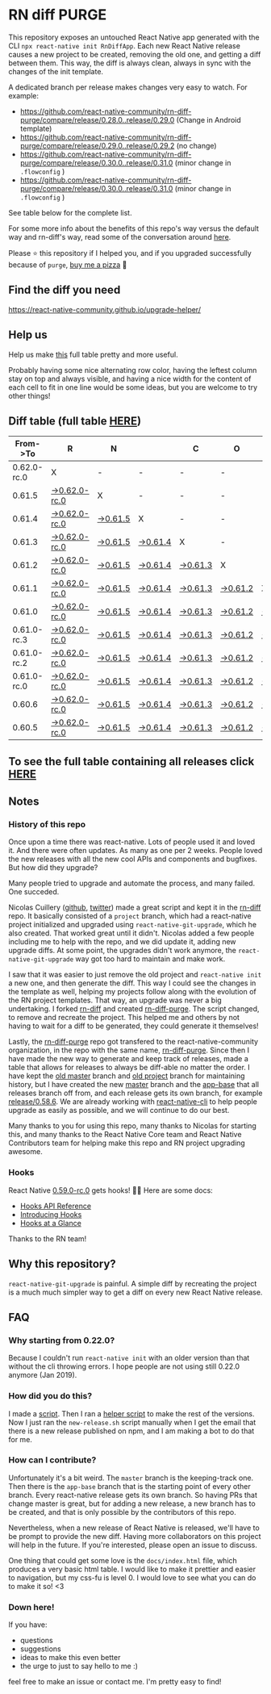 # RN diff PURGE

This repository exposes an untouched React Native app generated with the CLI
`npx react-native init RnDiffApp`. Each new React Native release causes a new project to be created, removing the old one, and getting a diff between them. This way, the diff is always clean, always in sync with the changes of the init template.

A dedicated branch per release makes changes very easy
to watch. For example:

* https://github.com/react-native-community/rn-diff-purge/compare/release/0.28.0..release/0.29.0
(Change in Android template)
* https://github.com/react-native-community/rn-diff-purge/compare/release/0.29.0..release/0.29.2
(no change)
* https://github.com/react-native-community/rn-diff-purge/compare/release/0.30.0..release/0.31.0
(minor change in `.flowconfig` )
* https://github.com/react-native-community/rn-diff-purge/compare/release/0.30.0..release/0.31.0
(minor change in `.flowconfig` )

See table below for the complete list.

For some more info about the benefits of this repo's way versus the default way and rn-diff's way, read some of the conversation around [here](https://github.com/react-native-community/discussions-and-proposals/issues/68#issuecomment-452227478).

Please :star: this repository if I helped you, and if you upgraded successfully because of `purge`, [buy me a pizza](https://www.buymeacoffee.com/DGWwHVZ4s) :pizza:

## Find the diff you need
https://react-native-community.github.io/upgrade-helper/

## Help us
Help us make [this](https://react-native-community.github.io/rn-diff-purge) full table pretty and more useful.

Probably having some nice alternating row color, having the leftest column stay on top and always visible, and having a nice width for the content of each cell to fit in one line would be some ideas, but you are welcome to try other things!

## Diff table (full table [HERE](https://react-native-community.github.io/rn-diff-purge/))

| From->To    | R                                                                                                                         | N                                                                                                               |                                                                                                                 | C                                                                                                               | O                                                                                                               | R                                                                                                               | E                                                                                                               |                                                                                                                           | T                                                                                                                         | E                                                                                                                    | A                                                                                                          | M   |
| ----------- | ------------------------------------------------------------------------------------------------------------------------- | --------------------------------------------------------------------------------------------------------------- | --------------------------------------------------------------------------------------------------------------- | --------------------------------------------------------------------------------------------------------------- | --------------------------------------------------------------------------------------------------------------- | --------------------------------------------------------------------------------------------------------------- | --------------------------------------------------------------------------------------------------------------- | ------------------------------------------------------------------------------------------------------------------------- | ------------------------------------------------------------------------------------------------------------------------- | -------------------------------------------------------------------------------------------------------------------- | ---------------------------------------------------------------------------------------------------------- | --- |
| 0.62.0-rc.0 | X                                                                                                                         | -                                                                                                               | -                                                                                                               | -                                                                                                               | -                                                                                                               | -                                                                                                               | -                                                                                                               | -                                                                                                                         | -                                                                                                                         | -                                                                                                                    | -                                                                                                          | -   |
| 0.61.5      | [->0.62.0-rc.0](https://github.com/react-native-community/rn-diff-purge/compare/release/0.61.5..release/0.62.0-rc.0)      | X                                                                                                               | -                                                                                                               | -                                                                                                               | -                                                                                                               | -                                                                                                               | -                                                                                                               | -                                                                                                                         | -                                                                                                                         | -                                                                                                                    | -                                                                                                          | -   |
| 0.61.4      | [->0.62.0-rc.0](https://github.com/react-native-community/rn-diff-purge/compare/release/0.61.4..release/0.62.0-rc.0)      | [->0.61.5](https://github.com/react-native-community/rn-diff-purge/compare/release/0.61.4..release/0.61.5)      | X                                                                                                               | -                                                                                                               | -                                                                                                               | -                                                                                                               | -                                                                                                               | -                                                                                                                         | -                                                                                                                         | -                                                                                                                    | -                                                                                                          | -   |
| 0.61.3      | [->0.62.0-rc.0](https://github.com/react-native-community/rn-diff-purge/compare/release/0.61.3..release/0.62.0-rc.0)      | [->0.61.5](https://github.com/react-native-community/rn-diff-purge/compare/release/0.61.3..release/0.61.5)      | [->0.61.4](https://github.com/react-native-community/rn-diff-purge/compare/release/0.61.3..release/0.61.4)      | X                                                                                                               | -                                                                                                               | -                                                                                                               | -                                                                                                               | -                                                                                                                         | -                                                                                                                         | -                                                                                                                    | -                                                                                                          | -   |
| 0.61.2      | [->0.62.0-rc.0](https://github.com/react-native-community/rn-diff-purge/compare/release/0.61.2..release/0.62.0-rc.0)      | [->0.61.5](https://github.com/react-native-community/rn-diff-purge/compare/release/0.61.2..release/0.61.5)      | [->0.61.4](https://github.com/react-native-community/rn-diff-purge/compare/release/0.61.2..release/0.61.4)      | [->0.61.3](https://github.com/react-native-community/rn-diff-purge/compare/release/0.61.2..release/0.61.3)      | X                                                                                                               | -                                                                                                               | -                                                                                                               | -                                                                                                                         | -                                                                                                                         | -                                                                                                                    | -                                                                                                          | -   |
| 0.61.1      | [->0.62.0-rc.0](https://github.com/react-native-community/rn-diff-purge/compare/release/0.61.1..release/0.62.0-rc.0)      | [->0.61.5](https://github.com/react-native-community/rn-diff-purge/compare/release/0.61.1..release/0.61.5)      | [->0.61.4](https://github.com/react-native-community/rn-diff-purge/compare/release/0.61.1..release/0.61.4)      | [->0.61.3](https://github.com/react-native-community/rn-diff-purge/compare/release/0.61.1..release/0.61.3)      | [->0.61.2](https://github.com/react-native-community/rn-diff-purge/compare/release/0.61.1..release/0.61.2)      | X                                                                                                               | -                                                                                                               | -                                                                                                                         | -                                                                                                                         | -                                                                                                                    | -                                                                                                          | -   |
| 0.61.0      | [->0.62.0-rc.0](https://github.com/react-native-community/rn-diff-purge/compare/release/0.61.0..release/0.62.0-rc.0)      | [->0.61.5](https://github.com/react-native-community/rn-diff-purge/compare/release/0.61.0..release/0.61.5)      | [->0.61.4](https://github.com/react-native-community/rn-diff-purge/compare/release/0.61.0..release/0.61.4)      | [->0.61.3](https://github.com/react-native-community/rn-diff-purge/compare/release/0.61.0..release/0.61.3)      | [->0.61.2](https://github.com/react-native-community/rn-diff-purge/compare/release/0.61.0..release/0.61.2)      | [->0.61.1](https://github.com/react-native-community/rn-diff-purge/compare/release/0.61.0..release/0.61.1)      | X                                                                                                               | -                                                                                                                         | -                                                                                                                         | -                                                                                                                    | -                                                                                                          | -   |
| 0.61.0-rc.3 | [->0.62.0-rc.0](https://github.com/react-native-community/rn-diff-purge/compare/release/0.61.0-rc.3..release/0.62.0-rc.0) | [->0.61.5](https://github.com/react-native-community/rn-diff-purge/compare/release/0.61.0-rc.3..release/0.61.5) | [->0.61.4](https://github.com/react-native-community/rn-diff-purge/compare/release/0.61.0-rc.3..release/0.61.4) | [->0.61.3](https://github.com/react-native-community/rn-diff-purge/compare/release/0.61.0-rc.3..release/0.61.3) | [->0.61.2](https://github.com/react-native-community/rn-diff-purge/compare/release/0.61.0-rc.3..release/0.61.2) | [->0.61.1](https://github.com/react-native-community/rn-diff-purge/compare/release/0.61.0-rc.3..release/0.61.1) | [->0.61.0](https://github.com/react-native-community/rn-diff-purge/compare/release/0.61.0-rc.3..release/0.61.0) | X                                                                                                                         | -                                                                                                                         | -                                                                                                                    | -                                                                                                          | -   |
| 0.61.0-rc.2 | [->0.62.0-rc.0](https://github.com/react-native-community/rn-diff-purge/compare/release/0.61.0-rc.2..release/0.62.0-rc.0) | [->0.61.5](https://github.com/react-native-community/rn-diff-purge/compare/release/0.61.0-rc.2..release/0.61.5) | [->0.61.4](https://github.com/react-native-community/rn-diff-purge/compare/release/0.61.0-rc.2..release/0.61.4) | [->0.61.3](https://github.com/react-native-community/rn-diff-purge/compare/release/0.61.0-rc.2..release/0.61.3) | [->0.61.2](https://github.com/react-native-community/rn-diff-purge/compare/release/0.61.0-rc.2..release/0.61.2) | [->0.61.1](https://github.com/react-native-community/rn-diff-purge/compare/release/0.61.0-rc.2..release/0.61.1) | [->0.61.0](https://github.com/react-native-community/rn-diff-purge/compare/release/0.61.0-rc.2..release/0.61.0) | [->0.61.0-rc.3](https://github.com/react-native-community/rn-diff-purge/compare/release/0.61.0-rc.2..release/0.61.0-rc.3) | X                                                                                                                         | -                                                                                                                    | -                                                                                                          | -   |
| 0.61.0-rc.0 | [->0.62.0-rc.0](https://github.com/react-native-community/rn-diff-purge/compare/release/0.61.0-rc.0..release/0.62.0-rc.0) | [->0.61.5](https://github.com/react-native-community/rn-diff-purge/compare/release/0.61.0-rc.0..release/0.61.5) | [->0.61.4](https://github.com/react-native-community/rn-diff-purge/compare/release/0.61.0-rc.0..release/0.61.4) | [->0.61.3](https://github.com/react-native-community/rn-diff-purge/compare/release/0.61.0-rc.0..release/0.61.3) | [->0.61.2](https://github.com/react-native-community/rn-diff-purge/compare/release/0.61.0-rc.0..release/0.61.2) | [->0.61.1](https://github.com/react-native-community/rn-diff-purge/compare/release/0.61.0-rc.0..release/0.61.1) | [->0.61.0](https://github.com/react-native-community/rn-diff-purge/compare/release/0.61.0-rc.0..release/0.61.0) | [->0.61.0-rc.3](https://github.com/react-native-community/rn-diff-purge/compare/release/0.61.0-rc.0..release/0.61.0-rc.3) | [->0.61.0-rc.2](https://github.com/react-native-community/rn-diff-purge/compare/release/0.61.0-rc.0..release/0.61.0-rc.2) | X                                                                                                                    | -                                                                                                          | -   |
| 0.60.6      | [->0.62.0-rc.0](https://github.com/react-native-community/rn-diff-purge/compare/release/0.60.6..release/0.62.0-rc.0)      | [->0.61.5](https://github.com/react-native-community/rn-diff-purge/compare/release/0.60.6..release/0.61.5)      | [->0.61.4](https://github.com/react-native-community/rn-diff-purge/compare/release/0.60.6..release/0.61.4)      | [->0.61.3](https://github.com/react-native-community/rn-diff-purge/compare/release/0.60.6..release/0.61.3)      | [->0.61.2](https://github.com/react-native-community/rn-diff-purge/compare/release/0.60.6..release/0.61.2)      | [->0.61.1](https://github.com/react-native-community/rn-diff-purge/compare/release/0.60.6..release/0.61.1)      | [->0.61.0](https://github.com/react-native-community/rn-diff-purge/compare/release/0.60.6..release/0.61.0)      | [->0.61.0-rc.3](https://github.com/react-native-community/rn-diff-purge/compare/release/0.60.6..release/0.61.0-rc.3)      | [->0.61.0-rc.2](https://github.com/react-native-community/rn-diff-purge/compare/release/0.60.6..release/0.61.0-rc.2)      | [->0.61.0-rc.0](https://github.com/react-native-community/rn-diff-purge/compare/release/0.60.6..release/0.61.0-rc.0) | X                                                                                                          | -   |
| 0.60.5      | [->0.62.0-rc.0](https://github.com/react-native-community/rn-diff-purge/compare/release/0.60.5..release/0.62.0-rc.0)      | [->0.61.5](https://github.com/react-native-community/rn-diff-purge/compare/release/0.60.5..release/0.61.5)      | [->0.61.4](https://github.com/react-native-community/rn-diff-purge/compare/release/0.60.5..release/0.61.4)      | [->0.61.3](https://github.com/react-native-community/rn-diff-purge/compare/release/0.60.5..release/0.61.3)      | [->0.61.2](https://github.com/react-native-community/rn-diff-purge/compare/release/0.60.5..release/0.61.2)      | [->0.61.1](https://github.com/react-native-community/rn-diff-purge/compare/release/0.60.5..release/0.61.1)      | [->0.61.0](https://github.com/react-native-community/rn-diff-purge/compare/release/0.60.5..release/0.61.0)      | [->0.61.0-rc.3](https://github.com/react-native-community/rn-diff-purge/compare/release/0.60.5..release/0.61.0-rc.3)      | [->0.61.0-rc.2](https://github.com/react-native-community/rn-diff-purge/compare/release/0.60.5..release/0.61.0-rc.2)      | [->0.61.0-rc.0](https://github.com/react-native-community/rn-diff-purge/compare/release/0.60.5..release/0.61.0-rc.0) | [->0.60.6](https://github.com/react-native-community/rn-diff-purge/compare/release/0.60.5..release/0.60.6) | X   |

## To see the full table containing all releases click [HERE](https://react-native-community.github.io/rn-diff-purge/)

## Notes

### History of this repo

Once upon a time there was react-native. Lots of people used it and loved it. And there were often updates. As many as one per 2 weeks. People loved the new releases with all the new cool APIs and components and bugfixes. But how did they upgrade?

Many people tried to upgrade and automate the process, and many failed. One succeded.

Nicolas Cuillery ([github](https://github.com/ncuillery), [twitter](https://twitter.com/ncuillery)) made a great script and kept it in the [rn-diff](https://github.com/ncuillery/rn-diff) repo. It basically consisted of a `project` branch, which had a react-native project initialized and upgraded using `react-native-git-upgrade`, which he also created. That worked great until it didn't. Nicolas added a few people including me to help with the repo, and we did update it, adding new upgrade diffs. At some point, the upgrades didn't work anymore, the `react-native-git-upgrade` way got too hard to maintain and make work.

I saw that it was easier to just remove the old project and `react-native init` a new one, and then generate the diff. This way I could see the changes in the template as well, helping my projects follow along with the evolution of the RN project templates. That way, an upgrade was never a big undertaking. I forked [rn-diff](https://github.com/ncuillery/rn-diff) and created [rn-diff-purge](https://github.com/react-native-community/rn-diff-purge). The script changed, to remove and recreate the project. This helped me and others by not having to wait for a diff to be generated, they could generate it themselves!

Lastly, the [rn-diff-purge](https://github.com/react-native-community/rn-diff-purge) repo got transfered to the react-native-community organization, in the repo with the same name, [rn-diff-purge](https://github.com/react-native-community/rn-diff-purge). Since then I have made the new way to generate and keep track of releases, made a table that allows for releases to always be diff-able no matter the order. I have kept the [old master](https://github.com/react-native-community/rn-diff-purge/tree/old/master) branch and [old project](https://github.com/react-native-community/rn-diff-purge/tree/old/project) branch for maintaining history, but I have created the new [master](https://github.com/react-native-community/rn-diff-purge/tree/master) branch and the [app-base](https://github.com/react-native-community/rn-diff-purge/tree/app-base) that all releases branch off from, and each release gets its own branch, for example [release/0.58.6](https://github.com/react-native-community/rn-diff-purge/tree/release/0.58.6). We are already working with [react-native-cli](https://github.com/react-native-community/react-native-cli) to help people upgrade as easily as possible, and we will continue to do our best.

Many thanks to you for using this repo, many thanks to Nicolas for starting this, and many thanks to the React Native Core team and React Native Contributors team for helping make this repo and RN project upgrading awesome.

### Hooks
React Native [0.59.0-rc.0](https://github.com/react-native-community/rn-diff-purge#version-changes) gets hooks! 🎉🥳
Here are some docs:
- [Hooks API Reference](https://reactjs.org/docs/hooks-reference.html)
- [Introducing Hooks](https://reactjs.org/docs/hooks-intro.html)
- [Hooks at a Glance](https://reactjs.org/docs/hooks-overview.html)

Thanks to the RN team!

## Why this repository?
`react-native-git-upgrade` is painful. A simple diff by recreating the project is a much much simpler way to get a diff on every new React Native release.

## FAQ

### Why starting from 0.22.0?

Because I couldn't run `react-native init` with an older version than that without the cli throwing errors. I hope people are not using still 0.22.0 anymore (Jan 2019).

### How did you do this?

I made a [script](https://github.com/react-native-community/rn-diff-purge/blob/master/new-release.sh). Then I ran a [helper script](https://github.com/react-native-community/rn-diff-purge/blob/master/new-release.sh) to make the rest of the versions.
Now I just ran the `new-release.sh` script manually when I get the email that there is a new release published on npm, and I am making a bot to do that for me.

### How can I contribute?

Unfortunately it's a bit weird. The `master` branch is the keeping-track one. Then there is the `app-base` branch that is the starting point of every other branch. Every react-native release gets its own branch. So having PRs that change master is great, but for adding a new release, a new branch has to be created, and that is only possible by the contributors of this repo.

Nevertheless, when a new release of React Native is released, we'll have to be prompt to provide
the new diff. Having more collaborators on this project will help in the future. If you're interested, please open an issue to discuss.

One thing that could get some love is the `docs/index.html` file, which produces a very basic html table. I would like to make it prettier and easier to navigation, but my css-fu is level 0. I would love to see what you can do to make it so! <3

### Down here!

If you have:
- questions
- suggestions
- ideas to make this even better
- the urge to just to say hello to me :)

feel free to make an issue or contact me. I'm pretty easy to find!

